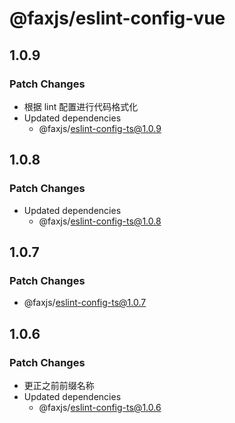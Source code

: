 # @faxjs/eslint-config-vue

## 1.0.9

### Patch Changes

- 根据 lint 配置进行代码格式化
- Updated dependencies
  - @faxjs/eslint-config-ts@1.0.9

## 1.0.8

### Patch Changes

- Updated dependencies
  - @faxjs/eslint-config-ts@1.0.8

## 1.0.7

### Patch Changes

- @faxjs/eslint-config-ts@1.0.7

## 1.0.6

### Patch Changes

- 更正之前前缀名称
- Updated dependencies
  - @faxjs/eslint-config-ts@1.0.6
